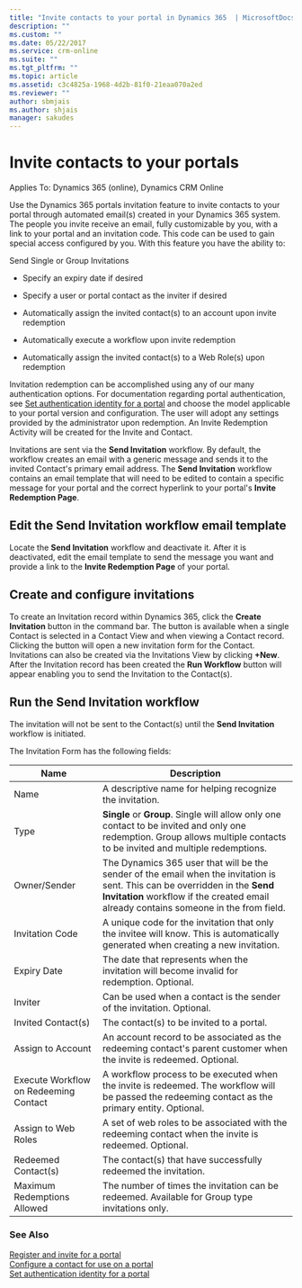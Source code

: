 ```yaml
---
title: "Invite contacts to your portal in Dynamics 365  | MicrosoftDocs"
description: ""
ms.custom: ""
ms.date: 05/22/2017
ms.service: crm-online
ms.suite: ""
ms.tgt_pltfrm: ""
ms.topic: article
ms.assetid: c3c4825a-1968-4d2b-81f0-21eaa070a2ed
ms.reviewer: ""
author: sbmjais
ms.author: shjais
manager: sakudes
---
```

# Invite contacts to your portals

Applies To: Dynamics 365 (online), Dynamics CRM Online

Use the Dynamics 365 portals invitation feature to invite contacts to your portal through automated email(s) created in your Dynamics 365 system. The people you invite receive an email, fully customizable by you, with a link to your portal and an invitation code. This code can be used to gain special access configured by you. With this feature you have the ability to:

Send Single or Group Invitations

-   Specify an expiry date if desired

-   Specify a user or portal contact as the inviter if desired

-   Automatically assign the invited contact(s) to an account upon invite redemption

-   Automatically execute a workflow upon invite redemption

-   Automatically assign the invited contact(s) to a Web Role(s) upon redemption

Invitation redemption can be accomplished using any of our many authentication options. For documentation regarding portal authentication, see [Set authentication identity for a portal](set-authentication-identity.md) and choose the model applicable to your portal version and configuration. The user will adopt any settings provided by the administrator upon redemption. An Invite Redemption Activity will be created for the Invite and Contact.  

Invitations are sent via the **Send Invitation** workflow. By default, the workflow creates an email with a generic message and sends it to the invited Contact's primary email address. The **Send Invitation** workflow contains an email template that will need to be edited to contain a specific message for your portal and the correct hyperlink to your portal's **Invite Redemption Page**.

## Edit the Send Invitation workflow email template

Locate the **Send Invitation** workflow and deactivate it. After it is deactivated, edit the email template to send the message you want and provide a link to the **Invite Redemption Page** of your portal.

## Create and configure invitations

To create an Invitation record within Dynamics 365, click the **Create Invitation** button in the command bar. The button is available when a single Contact is selected in a Contact View and when viewing a Contact record. Clicking the button will open a new invitation form for the Contact. Invitations can also be created via the Invitations View by clicking **+New**. After the Invitation record has been created the **Run Workflow** button will appear enabling you to send the Invitation to the Contact(s).

## Run the Send Invitation workflow

The invitation will not be sent to the Contact(s) until the **Send Invitation** workflow is initiated.

The Invitation Form has the following fields:

| Name                                  | Description                                                                                                                                                                                                         |
|---------------------------------------|---------------------------------------------------------------------------------------------------------------------------------------------------------------------------------------------------------------------|
| Name                                  | A descriptive name for helping recognize the invitation.                                                                                                                                                            |
| Type                                  | **Single** or **Group**. Single will allow only one contact to be invited and only one redemption. Group allows multiple contacts to be invited and multiple redemptions.                                           |
| Owner/Sender                          | The Dynamics 365 user that will be the sender of the email when the invitation is sent. This can be overridden in the **Send Invitation** workflow if the created email already contains someone in the from field. |
| Invitation Code                       | A unique code for the invitation that only the invitee will know. This is automatically generated when creating a new invitation.                                                                                   |
| Expiry Date                           | The date that represents when the invitation will become invalid for redemption. Optional.                                                                                                                          |
| Inviter                               | Can be used when a contact is the sender of the invitation. Optional.                                                                                                                                               |
| Invited Contact(s)                    | The contact(s) to be invited to a portal.                                                                                                                                                                           |
| Assign to Account                     | An account record to be associated as the redeeming contact's parent customer when the invite is redeemed. Optional.                                                                                                |
| Execute Workflow on Redeeming Contact | A workflow process to be executed when the invite is redeemed. The workflow will be passed the redeeming contact as the primary entity. Optional.                                                                   |
| Assign to Web Roles                   | A set of web roles to be associated with the redeeming contact when the invite is redeemed. Optional.                                                                                                               |
| Redeemed Contact(s)                   | The contact(s) that have successfully redeemed the invitation.                                                                                                                                                      |
| Maximum Redemptions Allowed           | The number of times the invitation can be redeemed. Available for Group type invitations only.                                                                                                                      |

### See Also

[Register and invite for a portal](register-invite.md)  
[Configure a contact for use on a portal](configure-contacts.md)  
[Set authentication identity for a portal](set-authentication-identity.md)  

